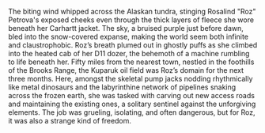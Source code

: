The biting wind whipped across the Alaskan tundra, stinging Rosalind "Roz" Petrova's exposed cheeks even through the thick layers of fleece she wore beneath her Carhartt jacket.  The sky, a bruised purple just before dawn, bled into the snow-covered expanse, making the world seem both infinite and claustrophobic.  Roz’s breath plumed out in ghostly puffs as she climbed into the heated cab of her D11 dozer, the behemoth of a machine rumbling to life beneath her.  Fifty miles from the nearest town, nestled in the foothills of the Brooks Range, the Kuparuk oil field was Roz’s domain for the next three months.  Here, amongst the skeletal pump jacks nodding rhythmically like metal dinosaurs and the labyrinthine network of pipelines snaking across the frozen earth, she was tasked with carving out new access roads and maintaining the existing ones, a solitary sentinel against the unforgiving elements. The job was grueling, isolating, and often dangerous, but for Roz, it was also a strange kind of freedom.
